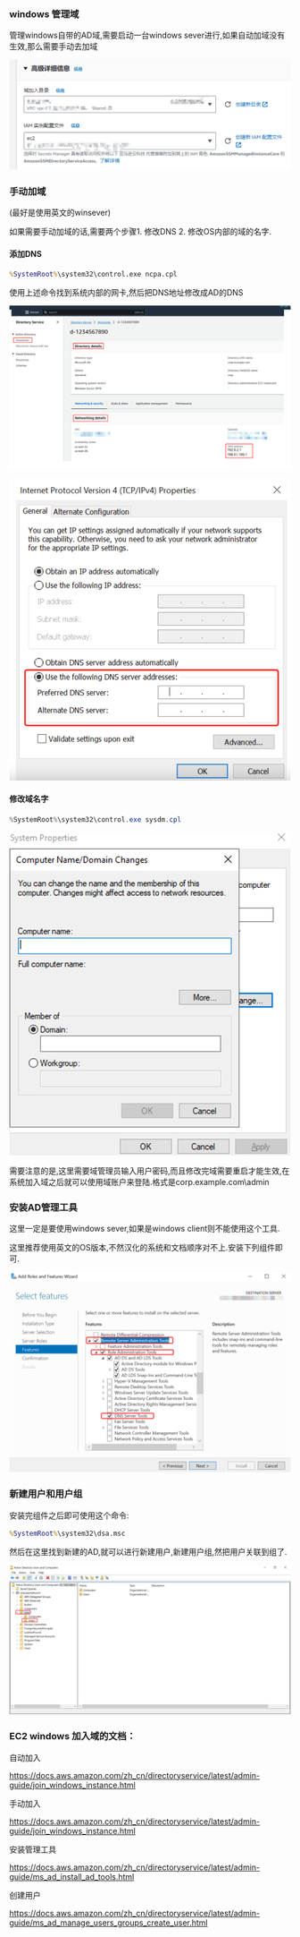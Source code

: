 ### windows 管理域

管理windows自带的AD域,需要启动一台windows sever进行,如果自动加域没有生效,那么需要手动去加域

![](https://raw.githubusercontent.com/Xu-Hardy/image-host/master/image-20240206182416054-20240206182456948.png)



### 手动加域

(最好是使用英文的winsever)

如果需要手动加域的话,需要两个步骤1. 修改DNS 2. 修改OS内部的域的名字.

#### 添加DNS

```cmd
%SystemRoot%\system32\control.exe ncpa.cpl
```

使用上述命令找到系统内部的网卡,然后把DNS地址修改成AD的DNS

![image-20240207151849136](https://raw.githubusercontent.com/Xu-Hardy/image-host/master/image-20240207151849136.png)

![image-20240207151915093](https://raw.githubusercontent.com/Xu-Hardy/image-host/master/image-20240207151915093.png)







#### 修改域名字

```powershell
%SystemRoot%\system32\control.exe sysdm.cpl
```

![image-20240207154251609](https://raw.githubusercontent.com/Xu-Hardy/image-host/master/image-20240207154251609.png)

需要注意的是,这里需要域管理员输入用户密码,而且修改完域需要重启才能生效,在系统加入域之后就可以使用域账户来登陆.格式是corp.example.com\admin

### 安装AD管理工具

这里一定是要使用windows sever,如果是windows client则不能使用这个工具.

这里推荐使用英文的OS版本,不然汉化的系统和文档顺序对不上.安装下列组件即可.

![安装 Microsoft AD 工具时，“添加角色和功能向导” 功能树中包含所选工具。                     ](https://raw.githubusercontent.com/Xu-Hardy/image-host/master/ms-install-ad-tools.png)

### 新建用户和用户组

安装完组件之后即可使用这个命令:

```cmd
%SystemRoot%\system32\dsa.msc
```

然后在这里找到新建的AD,就可以进行新建用户,新建用户组,然把用户关联到组了.

![           显示示例组织结构的 Active Directory 用户和计算机工具。         ](https://raw.githubusercontent.com/Xu-Hardy/image-host/master/create-security-groups-OU.png)



### EC2 windows 加入域的文档：



自动加入

https://docs.aws.amazon.com/zh_cn/directoryservice/latest/admin-guide/join_windows_instance.html



手动加入

https://docs.aws.amazon.com/zh_cn/directoryservice/latest/admin-guide/join_windows_instance.html



安装管理工具

https://docs.aws.amazon.com/zh_cn/directoryservice/latest/admin-guide/ms_ad_install_ad_tools.html



创建用户

https://docs.aws.amazon.com/zh_cn/directoryservice/latest/admin-guide/ms_ad_manage_users_groups_create_user.html
